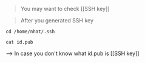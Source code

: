 
> You may want to check [[SSH key]] 

> After you generated SSH key

```shell
cd /home/nhat/.ssh
```

```shell
cat id.pub
```
--> In case you don't know what id.pub is [[SSH key]]

